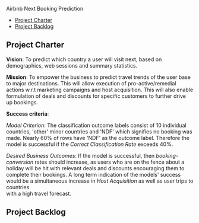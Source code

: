 Airbnb Next Booking Prediction

<!-- toc -->

- [Project Charter](#project-charter)
- [Project Backlog](#project-backlog)

<!-- tocstop -->

## Project Charter 

**Vision**:  To predict which country a user will visit next, based on 
demographics, web sessions and summary statistics.

**Mission**:  To empower the business to predict travel trends of the user 
base to major destinations. This will allow execution of pro-active/remedial 
actions w.r.t marketing campaigns and host acquisition. This will also enable
 formulation of deals and discounts for specific customers to further drive 
 up bookings.  

**Success criteria**: 

*Model Criterion*: The classification outcome labels consist of 10 individual countries, 'other' minor countries and 'NDF' which signifies no booking was made. Nearly 60% of rows have 'NDF' as the outcome label. Therefore the model is successful if the *Correct Classification Rate* exceeds 40%.

 *Desired Business Outcomes*: If the model is successful, 
 then *booking-conversion* rates should increase, as users who are on the 
 fence about a holiday will be hit with relevant deals and discounts 
 encouraging them to complete their bookings. 
 A long term indication of the models' success would be a simultaneous 
 increase in *Host Acquisition* as well as user trips to countries \
 with a high travel forecast.   
  

## Project Backlog 

